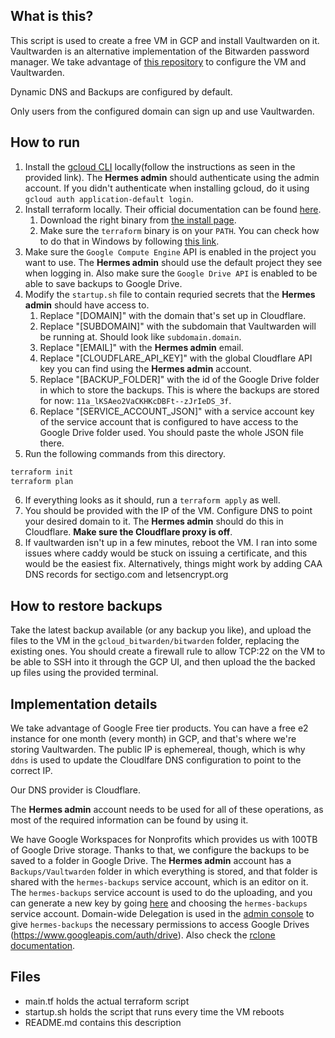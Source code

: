 ## What is this?
This script is used to create a free VM in GCP and install Vaultwarden on it. Vaultwarden is an alternative implementation of the Bitwarden password manager. We take advantage of [this repository](https://github.com/dadatuputi/bitwarden_gcloud) to configure the VM and Vaultwarden.

Dynamic DNS and Backups are configured by default.

Only users from the configured domain can sign up and use Vaultwarden.

## How to run
1. Install the [gcloud CLI](https://dl.google.com/dl/cloudsdk/channels/rapid/GoogleCloudSDKInstaller.exe) locally(follow the instructions as seen in the provided link). The **Hermes admin** should authenticate using the admin account. If you didn't authenticate when installing gcloud, do it using `gcloud auth application-default login`.
2. Install terraform locally. Their official documentation can be found [here](https://developer.hashicorp.com/terraform/tutorials/aws-get-started/install-cli).
   1. Download the right binary from [the install page](https://developer.hashicorp.com/terraform/install).
   2. Make sure the `terraform` binary is on your `PATH`. You can check how to do that in Windows by following [this link](https://stackoverflow.com/a/1618297).
3. Make sure the `Google Compute Engine` API is enabled in the project you want to use. The **Hermes admin** should use the default project they see when logging in. Also make sure the `Google Drive API` is enabled to be able to save backups to Google Drive.
4. Modify the `startup.sh` file to contain requried secrets that the **Hermes admin** should have access to.
   1. Replace "[DOMAIN]" with the domain that's set up in Cloudflare.
   2. Replace "[SUBDOMAIN]" with the subdomain that Vaultwarden will be running at. Should look like `subdomain.domain`.
   3. Replace "[EMAIL]" with the **Hermes admin** email.
   4. Replace "[CLOUDFLARE_API_KEY]" with the global Cloudflare API key you can find using the **Hermes admin** account.
   5. Replace "[BACKUP_FOLDER]" with the id of the Google Drive folder in which to store the backups. This is where the backups are stored for now: `11a_lKSAeo2VaCKHKcDBFt--zJrIeDS_3f`.
   6. Replace "[SERVICE_ACCOUNT_JSON]" with a service account key of the service account that is configured to have access to the Google Drive folder used. You should paste the whole JSON file there.
5. Run the following commands from this directory.
```bash
terraform init
terraform plan
```
6. If everything looks as it should, run a `terraform apply` as well.
7. You should be provided with the IP of the VM. Configure DNS to point your desired domain to it. The **Hermes admin** should do this in Cloudflare. **Make sure the Cloudflare proxy is off**. 
8. If vaultwarden isn't up in a few minutes, reboot the VM. I ran into some issues where caddy would be stuck on issuing a certificate, and this would be the easiest fix. Alternatively, things might work by adding CAA DNS records for sectigo.com and letsencrypt.org

## How to restore backups
Take the latest backup available (or any backup you like), and upload the files to the VM in the `gcloud_bitwarden/bitwarden` folder, replacing the existing ones. You should create a firewall rule to allow TCP:22 on the VM to be able to SSH into it through the GCP UI, and then upload the the backed up files using the provided terminal.

## Implementation details
We take advantage of Google Free tier products. You can have a free e2 instance for one month (every month) in GCP, and that's where we're storing Vaultwarden. The public IP is ephemereal, though, which is why `ddns` is used to update the Cloudlfare DNS configuration to point to the correct IP.

Our DNS provider is Cloudflare.

The **Hermes admin** account needs to be used for all of these operations, as most of the required information can be found by using it. 

We have Google Workspaces for Nonprofits which provides us with 100TB of Google Drive storage. Thanks to that, we configure the backups to be saved to a folder in Google Drive. The **Hermes admin** account has a `Backups/Vaultwarden` folder in which everything is stored, and that folder is shared with the `hermes-backups` service account, which is an editor on it. The `hermes-backups` service account is used to do the uploading, and you can generate a new key by going [here](https://console.cloud.google.com/iam-admin/serviceaccounts/) and choosing the `hermes-backups` service account. Domain-wide Delegation is used in the [admin console](admin.google.com) to give `hermes-backups` the necessary permissions to access Google Drives (https://www.googleapis.com/auth/drive). Also check the [rclone documentation](https://rclone.org/drive/).

## Files
- main.tf holds the actual terraform script
- startup.sh holds the script that runs every time the VM reboots
- README.md contains this description